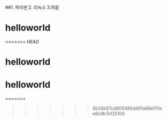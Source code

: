 
##1. 파이썬
2. 리눅스
3.하둡


# helloworld
<<<<<<< HEAD
# helloworld
# helloworld
=======
>>>>>>> 0b24b57cd605490d491a68ef01ee6c9b7e125100

